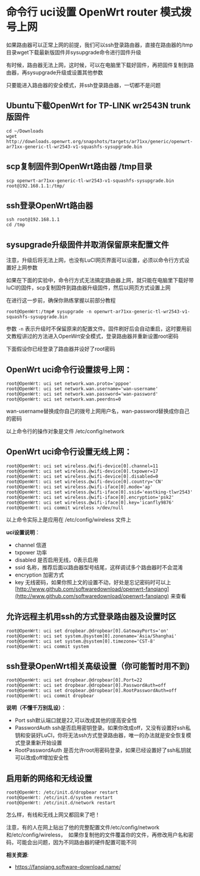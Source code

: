 命令行 uci设置 OpenWrt router 模式拨号上网
===========================

如果路由器可以正常上网的前提，我们可以ssh登录路由器，直接在路由器的/tmp目录wget下载最新版固件并sysupgrade命令进行固件升级

有时候，路由器无法上网，这时候，可以在电脑里下载好固件，再把固件复制到路由器，再sysupgrade升级或设置其他参数

只要能进入路由器的安全模式，并ssh登录路由器，一切都不是问题

Ubuntu下载OpenWrt for TP-LINK wr2543N  trunk版固件
--------

    cd ~/Downloads
    wget http://downloads.openwrt.org/snapshots/targets/ar71xx/generic/openwrt-ar71xx-generic-tl-wr2543-v1-squashfs-sysupgrade.bin

scp复制固件到OpenWrt路由器 /tmp目录
--------

    scp openwrt-ar71xx-generic-tl-wr2543-v1-squashfs-sysupgrade.bin root@192.168.1.1:/tmp/

ssh登录OpenWrt路由器
--------

    ssh root@192.168.1.1
    cd /tmp

sysupgrade升级固件并取消保留原来配置文件
--------

注意，升级后将无法上网，也没有LuCI网页界面可以设置，必须以命令行方式设置好上网参数

如果在下面的实验中，命令行方式无法搞定路由器上网，就只能在电脑里下载好带luCI的固件，scp复制固件到路由器升级固件，然后以网页方式设置上网

在进行这一步前，确保你熟练掌握以前部分教程

    root@OpenWrt:/tmp# sysupgrade -n openwrt-ar71xx-generic-tl-wr2543-v1-squashfs-sysupgrade.bin

参数 `-n` 表示升级时不保留原来的配置文件。固件刷好后会自动重启，这时要用前文教程讲过的方法进入OpenWrt安全模式，登录路由器并重新设置root密码

下面假设你已经登录了路由器并设好了root密码

OpenWrt uci命令行设置拨号上网：
--------

    root@OpenWrt: uci set network.wan.proto='pppoe'
    root@OpenWrt: uci set network.wan.username='wan-username'
    root@OpenWrt: uci set network.wan.password='wan-password'
    root@OpenWrt: uci set network.wan.peerdns=0

wan-username替换成你自己的拨号上网用户名，wan-password替换成你自己的密码

以上命令行的操作对象是文件 /etc/config/network

OpenWrt uci命令行设置无线上网：
--------

    root@OpenWrt: uci set wireless.@wifi-device[0].channel=11
    root@OpenWrt: uci set wireless.@wifi-device[0].txpower=17
    root@OpenWrt: uci set wireless.@wifi-device[0].disabled=0
    root@OpenWrt: uci set wireless.@wifi-device[0].country='CN'
    root@OpenWrt: uci set wireless.@wifi-iface[0].mode='ap'
    root@OpenWrt: uci set wireless.@wifi-iface[0].ssid='eastking-tlwr2543'
    root@OpenWrt: uci set wireless.@wifi-iface[0].encryption='psk2'
    root@OpenWrt: uci set wireless.@wifi-iface[0].key='icanfly9876'
    root@OpenWrt: uci commit wireless >/dev/null

以上命令实际上是应用在 /etc/config/wireless 文件上

**uci设置说明**：

- channel 信道
- txpower 功率
- disabled 是否启用无线，0表示启用
- ssid 名称，推荐后面以路由器型号结尾，这样调试多个路由器时不会混淆
- encryption 加密方式
- key 无线密码，如果你照上文的设置不动，好处是忘记密码时可以上 [http://www.github.com/softwaredownload/openwrt-fanqiang](http://www.github.com/softwaredownload/openwrt-fanqiang) 来查看

允许远程主机用ssh的方式登录路由器及设置时区
--------

    root@OpenWrt: uci set dropbear.@dropbear[0].GatewayPorts='on'
    root@OpenWrt: uci set system.@system[0].zonename='Asia/Shanghai'
    root@OpenWrt: uci set system.@system[0].timezone='CST-8'
    root@OpenWrt: uci commit system

ssh登录OpenWrt相关高级设置（你可能暂时用不到)
--------

    root@OpenWrt: uci set dropbear.@dropbear[0].Port=22
    root@OpenWrt: uci set dropbear.@dropbear[0].PasswordAuth=off
    root@OpenWrt: uci set dropbear.@dropbear[0].RootPasswordAuth=off
    root@OpenWrt: uci commit dropbear

**说明（不懂千万别乱设）**：

- Port ssh默认端口就是22,可以改成其他的提高安全性
- PasswordAuth ssh是否启用密钥登录。如果你改成off，又没有设置好ssh私钥和安装好LuCI，你将无法ssh方式登录路由器，唯一的办法就是安全恢复模式登录重新开始设置
- RootPasswordAuth 是否允许root用密码登录，如果已经设置好了ssh私钥就可以改成off增加安全性

启用新的网络和无线设置
--------

    root@OpenWrt: /etc/init.d/dropbear restart
    root@OpenWrt: /etc/init.d/system restart
    root@OpenWrt: /etc/init.d/network restart

怎么样，有线和无线上网又都回来了吧！

注意，有的人在网上贴出了他的完整配置文件/etc/config/network 和/etc/config/wireless，　如果你复制他的文件覆盖你的文件，再修改用户名和密码，可能会出问题，因为不同路由器的硬件配置可能不同

**相关资源**:

- https://fanqiang.software-download.name/
